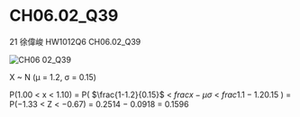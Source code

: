 # CH06.02_Q39 #
21	徐偉峻	HW1012Q6	CH06.02_Q39


![CH06 02_Q39](https://github.com/user-attachments/assets/f237bbce-ee7f-444c-8903-747b94082911)




X ~ N (μ = 1.2, σ = 0.15)

P(1.00 < x < 1.10) = P( $\frac{1-1.2}{0.15}$ < $frac{x-μ}{σ}$ < $frac{1.1-1.2}{0.15}$ )
= P(−1.33 < Z < −0.67) = 0.2514 − 0.0918 = 0.1596


